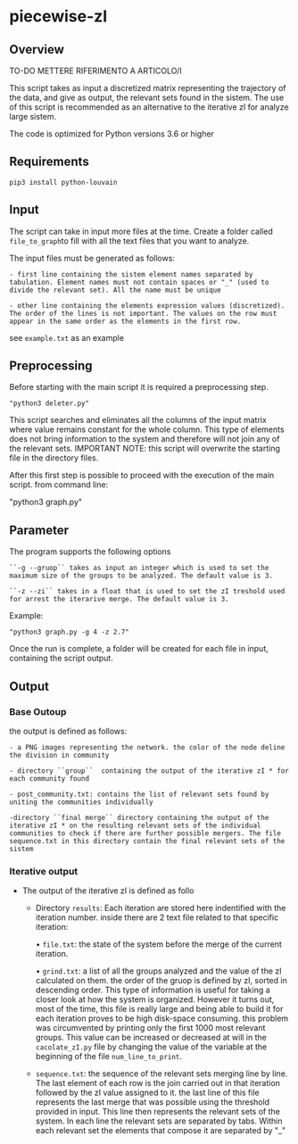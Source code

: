 # piecewise-zI

## Overview

TO-DO METTERE RIFERIMENTO A ARTICOLO/I

This script takes as input a discretized matrix representing the trajectory of the data, and give as output, the relevant sets found in the sistem.
The use of this script is recommended as an alternative to the iterative zI for analyze large sistem.

The code is optimized for Python versions 3.6 or higher

## Requirements
```
pip3 install python-louvain
```

## Input
The script can take in input more files at the time. Create a folder called  ``file_to_graph``to fill with all the text files that you want to analyze.

The input files must be generated as follows:

	- first line containing the sistem element names separated by tabulation. Element names must not contain spaces or "_" (used to divide the relevant set). All the name must be unique

	- other line containing the elements expression values ​​(discretized). The order of the lines is not important. The values ​​on the row must appear in the same order as the elements in the first row.

see ``example.txt`` as an example

## Preprocessing

Before starting with the main script it is required a preprocessing step.
```
"python3 deleter.py"
```
This script searches and eliminates all the columns of the input matrix where value remains constant for the whole column. This type of elements does not bring information to the system and therefore will not join any of the relevant sets. IMPORTANT NOTE: this script will overwrite the starting file in the directory files.

After this first step is possible to proceed with the execution of the main script. from command line: 

"python3 graph.py"

## Parameter
The program supports the following options

	``-g --gruop`` takes as input an integer which is used to set the maximum size of the groups to be analyzed. The default value is 3.

	``-z --zi`` takes in a float that is used to set the zI treshold used for arrest the iterarive merge. The default value is 3.

Example:
```
"python3 graph.py -g 4 -z 2.7"
```
Once the run is complete, a folder will be created for each file in input, containing the script output.

## Output
### Base Outoup
the output is defined as follows:

	- a PNG images representing the network. the color of the node deline the division in community

	- directory ``group``  containing the output of the iterative zI * for each community found

	- post_community.txt: contains the list of relevant sets found by uniting the communities individually

	-directory ``final merge`` directory containing the output of the iterative zI * on the resulting relevant sets of the individual communities to check if there are further possible mergers. The file sequence.txt in this directory contain the final relevant sets of the sistem 

### Iterative output
 * The output of  the iterative zI is defined as follo

	- Directory ``results``: Each iteration are stored here indentified with the iteration number.  inside there are 2 text file related to that specific iteration:

		• ``file.txt``: the state of the system before the merge of the current iteration.

		• ``grind.txt``: a list of all the groups analyzed and the value of the zI calculated on them. the order of the gruop is defined by zI, sorted in descending order. This type of information is useful for taking a closer look at how the system is organized. However it turns out, most of the time, this file is really large and being able to build it for each iteration proves to be high disk-space consuming. this problem was circumvented by printing only the first 1000 most relevant groups. This value can be increased or decreased at will in the ``cacolate_zI.py`` file by changing the value of the variable at the beginning of the file ``num_line_to_print``.

	- ``sequence.txt``: the sequence of the relevant sets merging line by line. The last element of each row is the join carried out in that iteration followed by the zI value assigned to it. the last line of this file represents the last merge that was possible using the threshold provided in input. This line then represents the relevant sets of the system. In each line the relevant sets are separated by tabs. Within each relevant set the elements that compose it are separated by "_"

